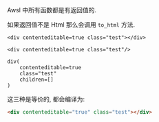 


Awsl 中所有函数都是有返回值的.

如果返回值不是 Html 那么会调用 `to_html` 方法.



```awsl
<div contenteditable=true class="test"></div>

<div contenteditable=true class="test"/>

div(
    contenteditable=true
    class="test"
    children=[]
)
```

这三种是等价的, 都会编译为:

```html
<div contenteditable="true" class="test"></div>
```
